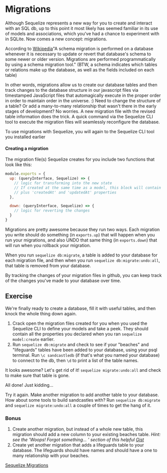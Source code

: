 # Migrations

Although Sequelize represents a new way for you to create and interact with an SQL db, up to this point it most likely has seemed familiar in its use of models and associations, which you've had a chance to experiment with in SQLite. Now comes a new concept: migrations.

According to [Wikipedia](https://en.wikipedia.org/wiki/Schema_migration)"A schema migration is performed on a database whenever it is necessary to update or revert that database's schema to some newer or older version. Migrations are performed programmatically by using a schema migration tool." (BTW, a schema indicates which tables or relations make up the database, as well as the fields included on each table)

In other words, migrations allow us to create our database tables and then track changes to the database structure in our javascript files via timestamped JavaScript files that automagically execute in the proper order in order to maintain order in the universe. :) Need to change the structure of a table? Or add a many-to-many relationship that wasn't there in the early stages of development? No worries. A new migration file with the revised table information does the trick. A quick command via the Sequelize CLI tool to execute the migration files will seamlessly reconfigure the database.

To use migrations with Sequelize, you will again to the Sequelize CLI tool you installed earlier

#### Creating a migration

The migration file(s) Sequelize creates for you include two functions that look like this:

```js
module.exports = {
  up: (queryInterface, Sequelize) => {
    // logic for transforming into the new state
    // If created at the same time as a model, this block will contain the properties defined in the model,
    // plus 'createdAt' and 'updatedAt' properties
  },

  down: (queryInterface, Sequelize) => {
    // logic for reverting the changes
  }
}
```
Migrations are pretty awesome because they run two ways. Each migration you write should do something (in `exports.up`) that will happen when you run your migrations, and also UNDO that same thing (in `exports.down`) that will run when you rollback your migration.

When you run `sequelize db:migrate`, a table is added to your database for each migration file, and then when you run `sequelize db:migrate:undo:all`, that table is removed from your database.

By tracking the changes of your migration files in github, you can keep track of the changes you've made to your database over time.

## Exercise
We're finally ready to create a database, fill it with useful tables, and then knock the whole thing down again.

1. Crack open the migration files created for you when you used the Sequelize CLI to define your models and take a peek. They should contain all the properties you declared when you ran `sequelize model:create` earlier.
1. Run `sequelize db:migrate` and check to see if your "beaches" and "lifeguards" tables have been added to your database, using your psql terminal. Run `\c sandcastledb` (if that's what you named your database) to connect to the db, then `\d` to print a list of the table names.

It looks awesome? Let's get rid of it! `sequelize migrate:undo:all` and check to make sure that table is gone.

All done!
Just kidding...

Try it again. Make another migration to add another table to your database. How about some tools to build sandcastles with? Run `sequelize db:migrate` and `sequelize migrate:undo:all` a couple of times to get the hang of it.

### Bonus
1. Create another migration, but instead of a whole new table, this migration should add a new column to your existing beaches table. _Hint: see the 'Woops! Forgot something... ' section of this helpful [Gist](https://gist.github.com/JoeKarlsson/ebb1c714466ae3de88ae565fa9ba4779)_
1. Create yet another migration that adds a lifeguards table to your database. The lifeguards should have names and should have a one to many relationship with your beaches.

[Sequelize Migrations](http://docs.sequelizejs.com/manual/tutorial/migrations.html)
